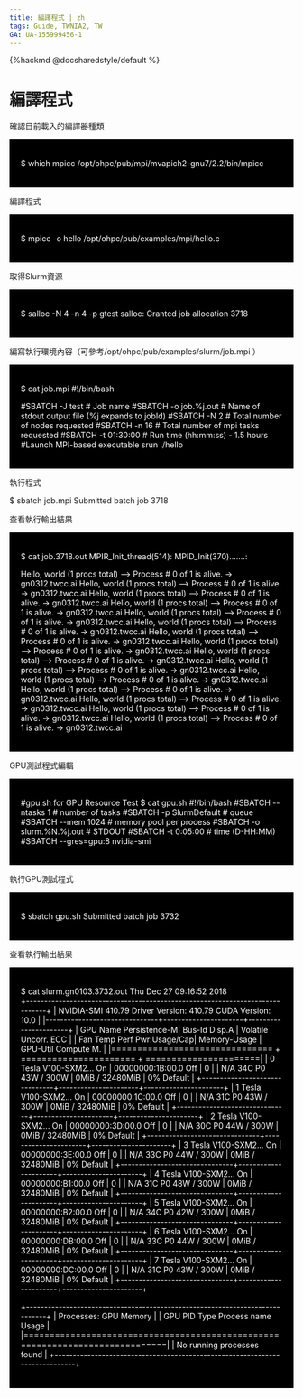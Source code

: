 ```yaml
---
title: 編譯程式 | zh
tags: Guide, TWNIA2, TW
GA: UA-155999456-1
---
```


{%hackmd @docsharedstyle/default %}


# 編譯程式
    
    
確認目前載入的編譯器種類

<div style="background-color:black;color:white;padding:20px;">
        
$ which mpicc
/opt/ohpc/pub/mpi/mvapich2-gnu7/2.2/bin/mpicc

</div>
    
編譯程式

<div style="background-color:black;color:white;padding:20px;">
    
$ mpicc -o hello /opt/ohpc/pub/examples/mpi/hello.c

</div>
    
取得Slurm資源
    
<div style="background-color:black;color:white;padding:20px;">
        
$ salloc -N 4 -n 4 -p gtest
salloc: Granted job allocation 3718

</div>

編寫執行環境內容（可參考/opt/ohpc/pub/examples/slurm/job.mpi ）
    
<div style="background-color:black;color:white;padding:20px;">

$ cat job.mpi
#!/bin/bash

#SBATCH -J test			# Job name
#SBATCH -o job.%j.out		# Name of stdout output file (%j expands to jobId)
#SBATCH -N 2			# Total number of nodes requested
#SBATCH -n 16			# Total number of mpi tasks requested
#SBATCH -t 01:30:00		# Run time (hh:mm:ss) - 1.5 hours
#Launch MPI-based executable
srun ./hello

</div>

執行程式

$ sbatch job.mpi 
Submitted batch job 3718


查看執行輸出結果

<div style="background-color:black;color:white;padding:20px;">

$ cat job.3718.out
MPIR_Init_thread(514): 
MPID_Init(370).......: 

 Hello, world (1 procs total)
    --> Process #   0 of   1 is alive. -> gn0312.twcc.ai
 Hello, world (1 procs total)
    --> Process #   0 of   1 is alive. -> gn0312.twcc.ai
 Hello, world (1 procs total)
    --> Process #   0 of   1 is alive. -> gn0312.twcc.ai
 Hello, world (1 procs total)
    --> Process #   0 of   1 is alive. -> gn0312.twcc.ai
 Hello, world (1 procs total)
    --> Process #   0 of   1 is alive. -> gn0312.twcc.ai
 Hello, world (1 procs total)
    --> Process #   0 of   1 is alive. -> gn0312.twcc.ai
 Hello, world (1 procs total)
    --> Process #   0 of   1 is alive. -> gn0312.twcc.ai
 Hello, world (1 procs total)
    --> Process #   0 of   1 is alive. -> gn0312.twcc.ai
 Hello, world (1 procs total)
    --> Process #   0 of   1 is alive. -> gn0312.twcc.ai
 Hello, world (1 procs total)
    --> Process #   0 of   1 is alive. -> gn0312.twcc.ai
 Hello, world (1 procs total)
    --> Process #   0 of   1 is alive. -> gn0312.twcc.ai
 Hello, world (1 procs total)
    --> Process #   0 of   1 is alive. -> gn0312.twcc.ai
 Hello, world (1 procs total)
    --> Process #   0 of   1 is alive. -> gn0312.twcc.ai
 Hello, world (1 procs total)
    --> Process #   0 of   1 is alive. -> gn0312.twcc.ai
 Hello, world (1 procs total)
    --> Process #   0 of   1 is alive. -> gn0312.twcc.ai

</div>
    
GPU測試程式編輯
    
<div style="background-color:black;color:white;padding:20px;">

#gpu.sh for GPU Resource Test
$ cat gpu.sh
#!/bin/bash
#SBATCH --ntasks 1			# number of tasks
#SBATCH -p SlurmDefault		# queue
#SBATCH --mem 1024		# memory pool per process
#SBATCH -o slurm.%N.%j.out	# STDOUT
#SBATCH -t 0:05:00			# time (D-HH:MM)
#SBATCH --gres=gpu:8
nvidia-smi

</div>

執行GPU測試程式
    
<div style="background-color:black;color:white;padding:20px;">

$ sbatch gpu.sh
Submitted batch job 3732

</div>

查看執行輸出結果

<div style="background-color:black;color:white;padding:20px;">

$ cat slurm.gn0103.3732.out
Thu Dec 27 09:16:52 2018       
+-----------------------------------------------------------------------------+
| NVIDIA-SMI 410.79       Driver Version: 410.79       CUDA Version: 10.0     |
|-------------------------------+----------------------+----------------------+
| GPU  Name        Persistence-M| Bus-Id        Disp.A | Volatile Uncorr. ECC |
| Fan  Temp  Perf  Pwr:Usage/Cap|         Memory-Usage | GPU-Util  Compute M. |
|=============================== + ====================== + ======================|
|   0  Tesla V100-SXM2...  On   | 00000000:1B:00.0 Off |                    0 |
| N/A   34C    P0    43W / 300W |      0MiB / 32480MiB |      0%      Default |
+-------------------------------+----------------------+----------------------+
|   1  Tesla V100-SXM2...  On   | 00000000:1C:00.0 Off |                    0 |
| N/A   31C    P0    43W / 300W |      0MiB / 32480MiB |      0%      Default |
+-------------------------------+----------------------+----------------------+
|   2  Tesla V100-SXM2...  On   | 00000000:3D:00.0 Off |                    0 |
| N/A   30C    P0    44W / 300W |      0MiB / 32480MiB |      0%      Default |
+-------------------------------+----------------------+----------------------+
|   3  Tesla V100-SXM2...  On   | 00000000:3E:00.0 Off |                    0 |
| N/A   33C    P0    44W / 300W |      0MiB / 32480MiB |      0%      Default |
+-------------------------------+----------------------+----------------------+
|   4  Tesla V100-SXM2...  On   | 00000000:B1:00.0 Off |                    0 |
| N/A   31C    P0    48W / 300W |      0MiB / 32480MiB |      0%      Default |
+-------------------------------+----------------------+----------------------+
|   5  Tesla V100-SXM2...  On   | 00000000:B2:00.0 Off |                    0 |
| N/A   34C    P0    42W / 300W |      0MiB / 32480MiB |      0%      Default |
+-------------------------------+----------------------+----------------------+
|   6  Tesla V100-SXM2...  On   | 00000000:DB:00.0 Off |                    0 |
| N/A   33C    P0    44W / 300W |      0MiB / 32480MiB |      0%      Default |
+-------------------------------+----------------------+----------------------+
|   7  Tesla V100-SXM2...  On   | 00000000:DC:00.0 Off |                    0 |
| N/A   31C    P0    43W / 300W |      0MiB / 32480MiB |      0%      Default |
+-------------------------------+----------------------+----------------------+
                                                                               
+-----------------------------------------------------------------------------+
| Processes:                                                       GPU Memory |
|  GPU       PID   Type   Process name                             Usage      |
|=============================================================================|
|  No running processes found                                                 |
+-----------------------------------------------------------------------------+

</div>
